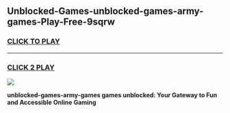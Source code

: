 
## Unblocked-Games-unblocked-games-army-games-Play-Free-9sqrw
<h3>
<a href="https://premium76.site?title=unblocked-games-army-games&ref=20A">CLICK TO PLAY</a></h3>
<hr>

<h3>
<a href="https://premium76.site?title=unblocked-games-army-games&ref=20A">CLICK 2 PLAY</a>
  
</h3>

<a href="https://premium76.site?title=unblocked-games-army-games&ref=20A"><img src="https://clearcache.store/games.png"></a>


**unblocked-games-army-games games unblocked: Your Gateway to Fun and Accessible Online Gaming**
